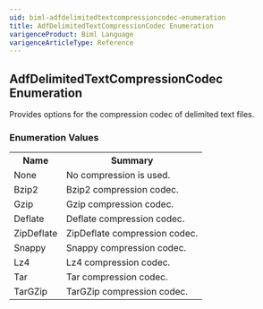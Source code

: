 ```yaml
---
uid: biml-adfdelimitedtextcompressioncodec-enumeration
title: AdfDelimitedTextCompressionCodec Enumeration
varigenceProduct: Biml Language
varigenceArticleType: Reference
---
```


## AdfDelimitedTextCompressionCodec Enumeration<div class="LanguageSummary"><div class ="SummaryItem">Provides options for the compression codec of delimited text files.</div></div><div class="EnumValueGroup">### Enumeration Values<table id="EnumValue" class="MemberList"><tbody><tr><th class="MemberNameColumnHeader">Name</th><th class="MemberSummaryColumnHeader">Summary</th></tr><tr class="cd0"><td class="MemberName">None</td><td class="MemberSummary"><div class ="SummaryItem">No compression is used.</div></td></tr><tr class="cd1"><td class="MemberName">Bzip2</td><td class="MemberSummary"><div class ="SummaryItem">Bzip2 compression codec.</div></td></tr><tr class="cd0"><td class="MemberName">Gzip</td><td class="MemberSummary"><div class ="SummaryItem">Gzip compression codec.</div></td></tr><tr class="cd1"><td class="MemberName">Deflate</td><td class="MemberSummary"><div class ="SummaryItem">Deflate compression codec.</div></td></tr><tr class="cd0"><td class="MemberName">ZipDeflate</td><td class="MemberSummary"><div class ="SummaryItem">ZipDeflate compression codec.</div></td></tr><tr class="cd1"><td class="MemberName">Snappy</td><td class="MemberSummary"><div class ="SummaryItem">Snappy compression codec.</div></td></tr><tr class="cd0"><td class="MemberName">Lz4</td><td class="MemberSummary"><div class ="SummaryItem">Lz4 compression codec.</div></td></tr><tr class="cd1"><td class="MemberName">Tar</td><td class="MemberSummary"><div class ="SummaryItem">Tar compression codec.</div></td></tr><tr class="cd0"><td class="MemberName">TarGZip</td><td class="MemberSummary"><div class ="SummaryItem">TarGZip compression codec.</div></td></tr></tbody></table></div>